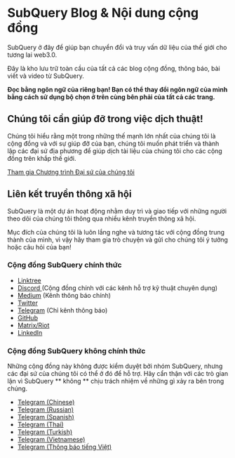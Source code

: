 # SubQuery Blog & Nội dung cộng đồng

SubQuery ở đây để giúp bạn chuyển đổi và truy vấn dữ liệu của thế giới cho tương lai web3.0.

Đây là kho lưu trữ toàn cầu của tất cả các blog cộng đồng, thông báo, bài viết và video từ SubQuery.

**Đọc bằng ngôn ngữ của riêng bạn! Bạn có thể thay đổi ngôn ngữ của mình bằng cách sử dụng bộ chọn ở trên cùng bên phải của tất cả các trang.**

## Chúng tôi cần giúp đỡ trong việc dịch thuật!

Chúng tôi hiểu rằng một trong những thế mạnh lớn nhất của chúng tôi là cộng đồng và với sự giúp đỡ của bạn, chúng tôi muốn phát triển và thành lập các đại sứ địa phương để giúp dịch tài liệu của chúng tôi cho các cộng đồng trên khắp thế giới.

[Tham gia Chương trình Đại sứ của chúng tôi](https://doc.subquery.network/miscellaneous/ambassadors.html)

## Liên kết truyền thông xã hội

SubQuery là một dự án hoạt động nhằm duy trì và giao tiếp với những người theo dõi của chúng tôi thông qua nhiều kênh truyền thông xã hội.

Mục đích của chúng tôi là luôn lắng nghe và tương tác với cộng đồng trung thành của mình, vì vậy hãy tham gia trò chuyện và gửi cho chúng tôi ý tưởng hoặc câu hỏi của bạn!

### Cộng đồng SubQuery chính thức

- [Linktree](https://linktr.ee/subquerynetwork)
- [ Discord ](https://discord.com/invite/subquery) (Cộng đồng chính với các kênh hỗ trợ kỹ thuật chuyên dụng)
- [ Medium](https://subquery.medium.com) (Kênh thông báo chính)
- [Twitter](https://twitter.com/subquerynetwork)
- [Telegram](https://t.me/subquerynetwork) (Chỉ kênh thông báo)
- [GitHub](https://github.com/SubQuery/subql)
- [Matrix/Riot](https://matrix.to/#/#subquery:matrix.org)
- [LinkedIn](https://www.linkedin.com/company/subquery)

### Cộng đồng SubQuery không chính thức

Những cộng đồng này không được kiểm duyệt bởi nhóm SubQuery, nhưng các đại sứ của chúng tôi có thể ở đó để hỗ trợ. Hãy cẩn thận với các trò gian lận vì SubQuery ** không ** chịu trách nhiệm về những gì xảy ra bên trong chúng.

- [Telegram (Chinese)](https://t.me/subquerychina)
- [Telegram (Russian)](https://t.me/SubQuery_russia)
- [Telegram (Spanish)](https://t.me/SubQueryES)
- [Telegram (Thai)](https://t.me/subquerynetworkthai)
- [Telegram (Turkish)](https://t.me/subquery_TR)
- [Telegram (Vietnamese)](https://t.me/subqueryvietnam)
- [Telegram (Thông báo tiếng Việt)](https://t.me/subqueryannvn)

